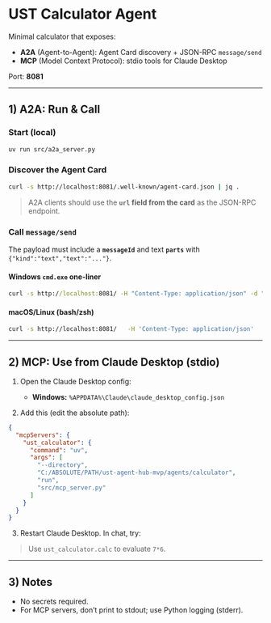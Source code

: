 # UST Calculator Agent

Minimal calculator that exposes:

- **A2A** (Agent-to-Agent): Agent Card discovery + JSON-RPC `message/send`
- **MCP** (Model Context Protocol): stdio tools for Claude Desktop

Port: **8081**

---

## 1) A2A: Run & Call

### Start (local)

```bash
uv run src/a2a_server.py
```

### Discover the Agent Card

```bash
curl -s http://localhost:8081/.well-known/agent-card.json | jq .
```

> A2A clients should use the **`url` field from the card** as the JSON-RPC endpoint.

### Call `message/send`

The payload must include a **`messageId`** and text **`parts`** with `{"kind":"text","text":"..."}`.

#### Windows `cmd.exe` one-liner

```bat
curl -s http://localhost:8081/ -H "Content-Type: application/json" -d "{\"jsonrpc\":\"2.0\",\"id\":\"1\",\"method\":\"message/send\",\"params\":{\"message\":{\"messageId\":\"demo-1\",\"role\":\"user\",\"parts\":[{\"kind\":\"text\",\"text\":\"7*6\"}]}}}"
```

#### macOS/Linux (bash/zsh)

```bash
curl -s http://localhost:8081/   -H 'Content-Type: application/json'   -d '{"jsonrpc":"2.0","id":"1","method":"message/send","params":{"message":{"messageId":"demo-1","role":"user","parts":[{"kind":"text","text":"7*6"}]}}}'
```

---

## 2) MCP: Use from Claude Desktop (stdio)

1) Open the Claude Desktop config:

   - **Windows:** `%APPDATA%\Claude\claude_desktop_config.json`

2) Add this (edit the absolute path):

```json
{
  "mcpServers": {
    "ust_calculator": {
      "command": "uv",
      "args": [
        "--directory",
        "C:/ABSOLUTE/PATH/ust-agent-hub-mvp/agents/calculator",
        "run",
        "src/mcp_server.py"
      ]
    }
  }
}
```

3) Restart Claude Desktop. In chat, try:

> Use `ust_calculator.calc` to evaluate `7*6`.

---

## 3) Notes

- No secrets required.
- For MCP servers, don’t print to stdout; use Python logging (stderr).
